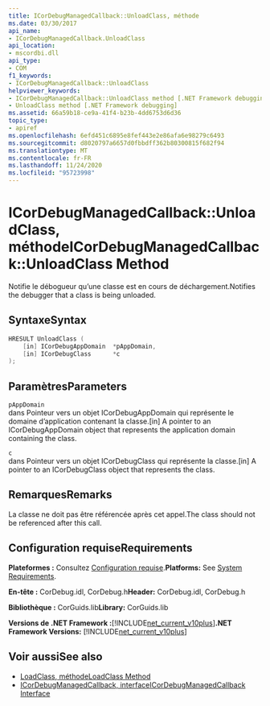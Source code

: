 ```yaml
---
title: ICorDebugManagedCallback::UnloadClass, méthode
ms.date: 03/30/2017
api_name:
- ICorDebugManagedCallback.UnloadClass
api_location:
- mscordbi.dll
api_type:
- COM
f1_keywords:
- ICorDebugManagedCallback::UnloadClass
helpviewer_keywords:
- ICorDebugManagedCallback::UnloadClass method [.NET Framework debugging]
- UnloadClass method [.NET Framework debugging]
ms.assetid: 66a59b18-ce9a-41f4-b23b-4dd6753d6d36
topic_type:
- apiref
ms.openlocfilehash: 6efd451c6895e8fef443e2e86afa6e98279c6493
ms.sourcegitcommit: d8020797a6657d0fbbdff362b80300815f682f94
ms.translationtype: MT
ms.contentlocale: fr-FR
ms.lasthandoff: 11/24/2020
ms.locfileid: "95723998"
---
```

# <a name="icordebugmanagedcallbackunloadclass-method"></a><span data-ttu-id="7143d-102">ICorDebugManagedCallback::UnloadClass, méthode</span><span class="sxs-lookup"><span data-stu-id="7143d-102">ICorDebugManagedCallback::UnloadClass Method</span></span>

<span data-ttu-id="7143d-103">Notifie le débogueur qu’une classe est en cours de déchargement.</span><span class="sxs-lookup"><span data-stu-id="7143d-103">Notifies the debugger that a class is being unloaded.</span></span>  
  
## <a name="syntax"></a><span data-ttu-id="7143d-104">Syntaxe</span><span class="sxs-lookup"><span data-stu-id="7143d-104">Syntax</span></span>  
  
```cpp  
HRESULT UnloadClass (  
    [in] ICorDebugAppDomain  *pAppDomain,  
    [in] ICorDebugClass      *c  
);  
```  
  
## <a name="parameters"></a><span data-ttu-id="7143d-105">Paramètres</span><span class="sxs-lookup"><span data-stu-id="7143d-105">Parameters</span></span>  

 `pAppDomain`  
 <span data-ttu-id="7143d-106">dans Pointeur vers un objet ICorDebugAppDomain qui représente le domaine d’application contenant la classe.</span><span class="sxs-lookup"><span data-stu-id="7143d-106">[in] A pointer to an ICorDebugAppDomain object that represents the application domain containing the class.</span></span>  
  
 `c`  
 <span data-ttu-id="7143d-107">dans Pointeur vers un objet ICorDebugClass qui représente la classe.</span><span class="sxs-lookup"><span data-stu-id="7143d-107">[in] A pointer to an ICorDebugClass object that represents the class.</span></span>  
  
## <a name="remarks"></a><span data-ttu-id="7143d-108">Remarques</span><span class="sxs-lookup"><span data-stu-id="7143d-108">Remarks</span></span>  

 <span data-ttu-id="7143d-109">La classe ne doit pas être référencée après cet appel.</span><span class="sxs-lookup"><span data-stu-id="7143d-109">The class should not be referenced after this call.</span></span>  
  
## <a name="requirements"></a><span data-ttu-id="7143d-110">Configuration requise</span><span class="sxs-lookup"><span data-stu-id="7143d-110">Requirements</span></span>  

 <span data-ttu-id="7143d-111">**Plateformes :** Consultez [Configuration requise](../../get-started/system-requirements.md).</span><span class="sxs-lookup"><span data-stu-id="7143d-111">**Platforms:** See [System Requirements](../../get-started/system-requirements.md).</span></span>  
  
 <span data-ttu-id="7143d-112">**En-tête :** CorDebug.idl, CorDebug.h</span><span class="sxs-lookup"><span data-stu-id="7143d-112">**Header:** CorDebug.idl, CorDebug.h</span></span>  
  
 <span data-ttu-id="7143d-113">**Bibliothèque :** CorGuids.lib</span><span class="sxs-lookup"><span data-stu-id="7143d-113">**Library:** CorGuids.lib</span></span>  
  
 <span data-ttu-id="7143d-114">**Versions de .NET Framework :**[!INCLUDE[net_current_v10plus](../../../../includes/net-current-v10plus-md.md)]</span><span class="sxs-lookup"><span data-stu-id="7143d-114">**.NET Framework Versions:** [!INCLUDE[net_current_v10plus](../../../../includes/net-current-v10plus-md.md)]</span></span>  
  
## <a name="see-also"></a><span data-ttu-id="7143d-115">Voir aussi</span><span class="sxs-lookup"><span data-stu-id="7143d-115">See also</span></span>

- [<span data-ttu-id="7143d-116">LoadClass, méthode</span><span class="sxs-lookup"><span data-stu-id="7143d-116">LoadClass Method</span></span>](icordebugmanagedcallback-loadclass-method.md)
- [<span data-ttu-id="7143d-117">ICorDebugManagedCallback, interface</span><span class="sxs-lookup"><span data-stu-id="7143d-117">ICorDebugManagedCallback Interface</span></span>](icordebugmanagedcallback-interface.md)
